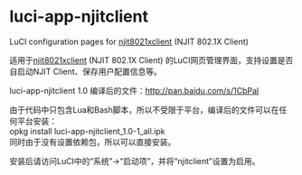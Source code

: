 luci-app-njitclient
===================

LuCI configuration pages for <a href="https://github.com/liuqun/njit8021xclient/" target="_blank">njit8021xclient</a> (NJIT 802.1X Client)

适用于<a href="https://github.com/liuqun/njit8021xclient" target="_blank">njit8021xclient</a> (NJIT 802.1X Client) 的LuCI网页管理界面，支持设置是否自启动NJIT Client、保存用户配置信息等。

luci-app-njitclient 1.0 编译后的文件：<a href="http://pan.baidu.com/s/1CbPal" target="_blank">http://pan.baidu.com/s/1CbPal</a>

由于代码中只包含Lua和Bash脚本，所以不受限于平台，编译后的文件可以在任何平台安装：<br/>
opkg install luci-app-njitclient_1.0-1_all.ipk<br/>
同时由于没有设置依赖包，所以可以直接安装。

安装后请访问LuCI中的“系统”->“启动项”，并将“njitclient”设置为启用。
